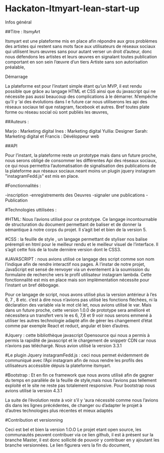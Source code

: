 # Hackaton-Itmyart-lean-start-up
Infos général


##Titre : ItsmyArt


Itsmyart est une plateforme mis en place afin répondre aux gros problèmes des artistes qui restent sans mots face aux utilisateurs de réseaux sociaux qui utilisent leurs œuvres sans pour autant verser un droit d’auteur, donc nous défendons les artistes et leurs œuvres en signalant toutes publication comportant en son sein l’œuvre d’un tiers Artiste sans son autorisation préalable,


Démarrage

La plateforme est pour l’instant simple étant qu’un MVP, il est rendu possible que grâce au langage HTML et CSS ainsi que du javascript qui ne nécessite pas aussi beaucoup des complications à le démarrer. N’empêche qu’il y ‘ai des évolutions dans l e future car nous utiliserons les api des réseaux sociaux tel que nstagram, facebook et autres. Bref toutes plate forme ou réseau social où sont publiés les œuvres,

##Auteurs :


Marjo : Marketing digital
Ines : Marketing digital
Yullia: Designer
Sarah: Marketing digital
et Francis : Dévéloppeur web


##API


Pour l’instant, la plateforme reste un prototype mais dans un future proche, nous serons obligé de consommer les différentes Api des réseaux sociaux, ce qui nous permettra l’automatisation de signalisation des publications de la plateforme aux réseaux sociaux.neant moins un plugin jquery instagram "instagramFedd.js" est mis en place.

#Fonctionnalités :

-inscription
-enregistrements des Oeuvres
-signaler une publications
-Publication



#Technologies uttilisées :


#HTML:  Nous l’avions utilisé pour ce prototype. Ce langage incontournable de structuration du document permettant de baliser et de donner la sémantique à notre corps du projet. Il s’agit bel et bien de la version 5.

#CSS : la feuille de style , un langage permettant de styliser nos balise prérempli en html pour le meilleur rendu et le meilleur visuel de l’interface. Il s’agit cette fois de la toute dernière version dont le CSS3.

#JAVASCRIPT : nous avions utilisé ce langage des script comme son nom l’indique afin de rendre interactif nos pages. À l’instar de notre projet, JavaScript est sensé de renvoyer via un éventement à la soumission  du formulaire de recherche vers le profil utilisateur instagram lambda. Cette fonctionnalité est mis en place mais son implémentation nécessite pour l’instant un bref débogage. 

Pour ce langage de script, nous avons utilisé plus la version antérieur à l’es 6, 7 , 8 etc. c’est à dire nous n’avions pas utilisé les fonctions fléchées, ni la déclaration des variable via le mot clé let, nous avions utilisé le var. Mais dans un future proche, cette version 1.0.0 de prototype sera amélioré et nécessitera un transfert vers le es 6,  7,8 et 9 voir nous serons emmené à utiliser  les autres technologie adapté afin de gérer les changement d’état comme par exemple React et reduct, angular et bien d’autres.

#Jquery : cette bibliothèque javascript Opensource qui nous a permis à permis la rapidité de javascript et le chargement de snippetr CDN car nous n’avions pas téléchargé. Nous avion utilisé la version 3.3.1 

#Le plugin Jquery instagramFedd.js : ceci nous permet évidemment de communiqué avec l’Api instagram afin de nous rendre les profils des utilisateurs accéssible dépuis la plateforme itsmyart.

#Bootstrap :  Et en fin ce framework que nous avons utilisé afin de gagner du temps en parallèle de la feuille de style,mais nous l’avions pas tellement exploité et le site ne reste pas totalement responsive. Pour bootstrap nous avions utilisé la version 4.3.1

La suite de l’évolution reste à voir s’il y ‘aura nécessité comme nous l’avions dis dans les lignes précédentes, de changer ou d’adapter le projet à d’autres technologies plus récentes et mieux adaptés


#Contribution et versionning

Ceci est bel et bien la version 1.O.O
Le projet etant open source, les communautés peuvent contribuer via ce lien github, il est à présent sur la branche Master, il est donc sollicité de pouvoir y contribuer en y ajoutant les branche versionnées. Le lien figurera vers la fin du document,

